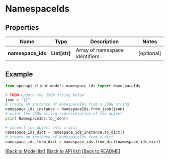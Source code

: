 # NamespaceIds


## Properties

Name | Type | Description | Notes
------------ | ------------- | ------------- | -------------
**namespace_ids** | **List[str]** | Array of namespace identifiers. | [optional] 

## Example

```python
from openapi_client.models.namespace_ids import NamespaceIds

# TODO update the JSON string below
json = "{}"
# create an instance of NamespaceIds from a JSON string
namespace_ids_instance = NamespaceIds.from_json(json)
# print the JSON string representation of the object
print NamespaceIds.to_json()

# convert the object into a dict
namespace_ids_dict = namespace_ids_instance.to_dict()
# create an instance of NamespaceIds from a dict
namespace_ids_form_dict = namespace_ids.from_dict(namespace_ids_dict)
```
[[Back to Model list]](../README.md#documentation-for-models) [[Back to API list]](../README.md#documentation-for-api-endpoints) [[Back to README]](../README.md)


